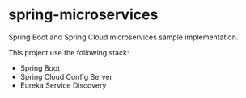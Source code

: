# spring-microservices

Spring Boot and Spring Cloud microservices sample implementation.

This project use the following stack:

- Spring Boot
- Spring Cloud Config Server
- Eureka Service Discovery

